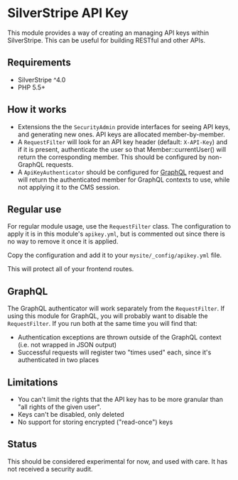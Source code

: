 # SilverStripe API Key

This module provides a way of creating an managing API keys within SilverStripe. This can be useful for building RESTful
and other APIs.

## Requirements

 * SilverStripe ^4.0
 * PHP 5.5+

## How it works

 * Extensions the the `SecurityAdmin` provide interfaces for seeing API keys, and generating new ones. API keys are
   allocated member-by-member.
 * A `RequestFilter` will look for an API key header (default: `X-API-Key`) and if it is present, authenticate the
   user so that Member::currentUser() will return the corresponding member. This should be configured by non-GraphQL
   requests.
 * A `ApiKeyAuthenticator` should be configured for [GraphQL](https://github.com/silverstripe/silverstripe-graphql)
   request and will return the authenticated member for GraphQL contexts to use, while not applying it to the CMS
   session.

## Regular use

For regular module usage, use the `RequestFilter` class. The configuration to apply it is in this module's `apikey.yml`,
but is commented out since there is no way to remove it once it is applied.

Copy the configuration and add it to your `mysite/_config/apikey.yml` file.

This will protect all of your frontend routes.

## GraphQL

The GraphQL authenticator will work separately from the `RequestFilter`. If using this module for GraphQL, you will
probably want to disable the `RequestFilter`. If you run both at the same time you will find that:

 * Authentication exceptions are thrown outside of the GraphQL context (i.e. not wrapped in JSON output)
 * Successful requests will register two "times used" each, since it's authenticated in two places

## Limitations

 * You can't limit the rights that the API key has to be more granular than "all rights of the given user".
 * Keys can't be disabled, only deleted
 * No support for storing encrypted ("read-once") keys

## Status

This should be considered experimental for now, and used with care. It has not received a security audit.

